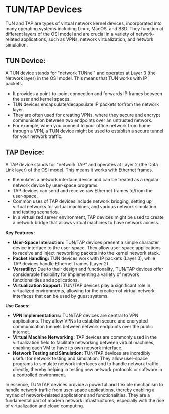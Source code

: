 # TUN/TAP Devices

TUN and TAP are types of virtual network kernel devices, incorporated into many operating systems including Linux, MacOS, and BSD. They function at different layers of the OSI model and are crucial in a variety of network-related applications, such as VPNs, network virtualization, and network simulation.

## TUN Device:
A TUN device stands for "network TUNnel" and operates at Layer 3 (the Network layer) in the OSI model. This means that TUN works with IP packets.

- It provides a point-to-point connection and forwards IP frames between the user and kernel spaces.
- TUN devices encapsulate/decapsulate IP packets to/from the network layer.
- They are often used for creating VPNs, where they secure and encrypt communication between two endpoints over an untrusted network.
- For example, when you connect to your office network from home through a VPN, a TUN device might be used to establish a secure tunnel for your network traffic.

## TAP Device:
A TAP device stands for "network TAP" and operates at Layer 2 (the Data Link layer) of the OSI model. This means it works with Ethernet frames.

- It emulates a network interface device and can be treated as a regular network device by user-space programs.
- TAP devices can send and receive raw Ethernet frames to/from the user-space.
- Common uses of TAP devices include network bridging, setting up virtual networks for virtual machines, and various network simulation and testing scenarios.
- In a virtualized server environment, TAP devices might be used to create a network bridge that allows virtual machines to have network access.

**Key Features:**

- **User-Space Interaction:** TUN/TAP devices present a simple character device interface to the user-space. They allow user-space applications to receive and inject networking packets into the kernel network stack.
- **Packet Handling:** TUN devices work with IP packets (Layer 3), while TAP devices handle Ethernet frames (Layer 2).
- **Versatility:** Due to their design and functionality, TUN/TAP devices offer considerable flexibility for implementing a variety of network functionalities and applications.
- **Virtualization Support:** TUN/TAP devices play a significant role in virtualized environments, allowing for the creation of virtual network interfaces that can be used by guest systems.

**Use Cases:**

- **VPN Implementations:** TUN/TAP devices are central to VPN applications. They allow VPNs to establish secure and encrypted communication tunnels between network endpoints over the public internet.
- **Virtual Machine Networking:** TAP devices are commonly used in the virtualization field to facilitate networking between virtual machines, enabling each VM to have its own network interface.
- **Network Testing and Simulation:** TUN/TAP devices are incredibly useful for network testing and simulation. They allow user-space programs to simulate network interfaces and to handle network traffic directly, thereby helping in testing new network protocols or software in a controlled environment.

In essence, TUN/TAP devices provide a powerful and flexible mechanism to handle network traffic from user-space applications, thereby enabling a myriad of network-related applications and functionalities. They are a fundamental part of modern network infrastructures, especially with the rise of virtualization and cloud computing.